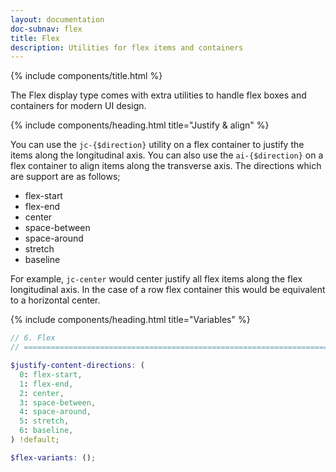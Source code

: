 ```yaml
---
layout: documentation
doc-subnav: flex
title: Flex
description: Utilities for flex items and containers
---
```


{% include components/title.html %}

The Flex display type comes with extra utilities to handle flex boxes and containers for modern UI design.

{% include components/heading.html title="Justify & align" %}

You can use the `jc-{$direction}` utility on a flex container to justify the items along the longitudinal axis. You can also use the `ai-{$direction}` on a flex container to align items along the transverse axis. The directions which are support are as follows;

- flex-start
- flex-end
- center
- space-between
- space-around
- stretch
- baseline

For example, `jc-center` would center justify all flex items along the flex longitudinal axis. In the case of a row flex container this would be equivalent to a horizontal center.

{% include components/heading.html title="Variables" %}

```scss
// 6. Flex
// ==========================================================================

$justify-content-directions: (
  0: flex-start,
  1: flex-end,
  2: center,
  3: space-between,
  4: space-around,
  5: stretch,
  6: baseline,
) !default;

$flex-variants: ();
```
